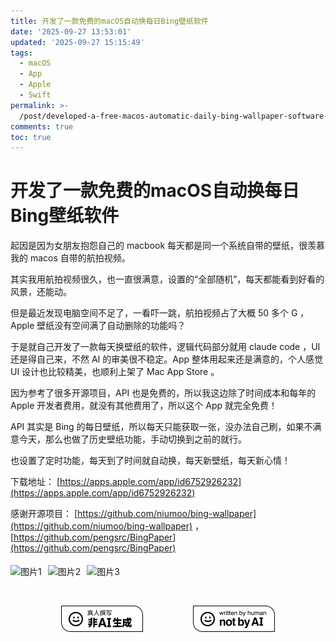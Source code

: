 ```yaml
---
title: 开发了一款免费的macOS自动换每日Bing壁纸软件
date: '2025-09-27 13:53:01'
updated: '2025-09-27 15:15:49'
tags:
  - macOS
  - App
  - Apple
  - Swift
permalink: >-
  /post/developed-a-free-macos-automatic-daily-bing-wallpaper-software-1ush1y.html
comments: true
toc: true
---
```




# 开发了一款免费的macOS自动换每日Bing壁纸软件

起因是因为女朋友抱怨自己的 macbook 每天都是同一个系统自带的壁纸，很羡慕我的 macos 自带的航拍视频。

其实我用航拍视频很久，也一直很满意，设置的“全部随机”，每天都能看到好看的风景，还能动。

但是最近发现电脑空间不足了，一看吓一跳，航拍视频占了大概 50 多个 G ，Apple 壁纸没有空间满了自动删除的功能吗？

于是就自己开发了一款每天换壁纸的软件，逻辑代码部分就用 claude code ，UI 还是得自己来，不然 AI 的审美很不稳定。App 整体用起来还是满意的，个人感觉 UI 设计也比较精美，也顺利上架了 Mac App Store 。

因为参考了很多开源项目，API 也是免费的，所以我这边除了时间成本和每年的 Apple 开发者费用，就没有其他费用了，所以这个 App 就完全免费！

API 其实是 Bing 的每日壁纸，所以每天只能获取一张，没办法自己刷，如果不满意今天，那么也做了历史壁纸功能，手动切换到之前的就行。

也设置了定时功能，每天到了时间就自动换，每天新壁纸，每天新心情！

下载地址： [https://apps.apple.com/app/id6752926232](https://apps.apple.com/app/id6752926232)

感谢开源项目： [https://github.com/niumoo/bing-wallpaper](https://github.com/niumoo/bing-wallpaper) ，[https://github.com/pengsrc/BingPaper](https://github.com/pengsrc/BingPaper)

<div style="display: flex; gap: 10px; overflow-x: auto; padding: 5px 0;">
  <img src="https://img.cdn1.vip/i/68d76d282d0e1_1758948648.webp" style="max-width: 300px; height: auto; border: none;" alt="图片1">
  <img src="https://img.cdn1.vip/i/68d76d251fe11_1758948645.webp" style="max-width: 300px; height: auto; border: none;" alt="图片2">
  <img src="https://img.cdn1.vip/i/68d76d23289e2_1758948643.webp" style="max-width: 300px; height: auto; border: none;" alt="图片3">
</div>

<div>
<div style="display: flex;align-items: center;justify-content: space-evenly;padding-top: 40px;">
  <img src="https://raw.githubusercontent.com/L1cardo/siyuan-template-notbyai/main/asset/notbyai_zh_CN.svg" alt="真人撰写" style="height: 42px;">
  <img src="https://raw.githubusercontent.com/L1cardo/siyuan-template-notbyai/main/asset/notbyai_en.svg" alt="written by human" style="height: 42px;">
</div>

‍
